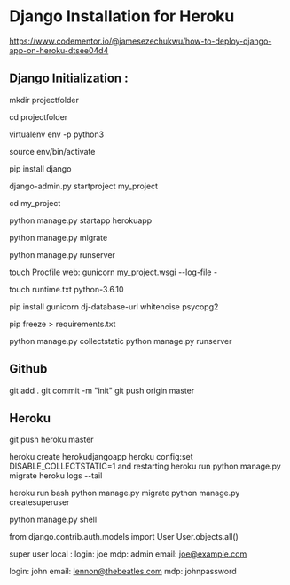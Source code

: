 # Django Installation for Heroku

https://www.codementor.io/@jamesezechukwu/how-to-deploy-django-app-on-heroku-dtsee04d4

## Django Initialization :

mkdir projectfolder

cd projectfolder

virtualenv env -p python3

source env/bin/activate

pip install django

django-admin.py startproject my_project

cd my_project

python manage.py startapp herokuapp

python manage.py migrate

python manage.py runserver

touch Procfile
    web: gunicorn my_project.wsgi --log-file -

touch runtime.txt
    python-3.6.10

pip install gunicorn dj-database-url whitenoise psycopg2

pip freeze > requirements.txt

python manage.py collectstatic
python manage.py runserver

## Github 

git add .
git commit -m "init"
git push origin master

## Heroku 

git push heroku master

heroku create herokudjangoapp
heroku config:set   DISABLE_COLLECTSTATIC=1 and restarting
heroku run python manage.py migrate
heroku logs --tail

heroku run bash
    python manage.py migrate
    python manage.py createsuperuser


python manage.py shell

from django.contrib.auth.models import User
User.objects.all()

super user local : 
login: joe
mdp: admin
email: joe@example.com

login: john
email: lennon@thebeatles.com
mdp: johnpassword



